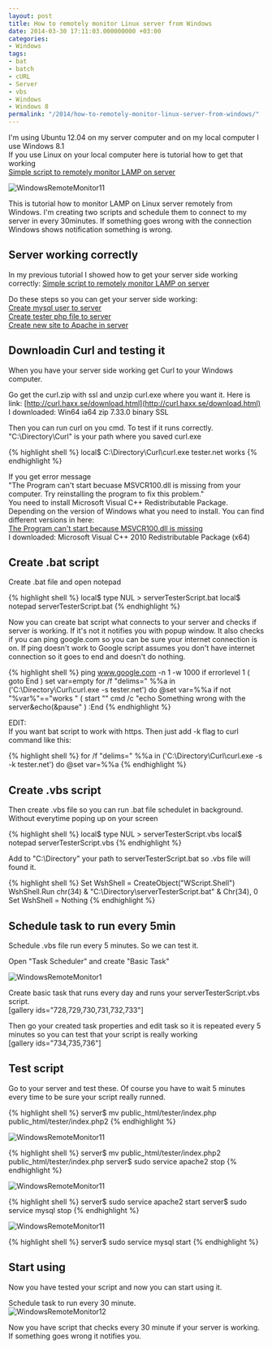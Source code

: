 ```yaml
---
layout: post
title: How to remotely monitor Linux server from Windows
date: 2014-03-30 17:11:03.000000000 +03:00
categories:
- Windows
tags:
- bat
- batch
- cURL
- Server
- vbs
- Windows
- Windows 8
permalink: "/2014/how-to-remotely-monitor-linux-server-from-windows/"
---
```

I'm using Ubuntu 12.04 on my server computer and on my local computer I use Windows 8.1  
If you use Linux on your local computer here is tutorial how to get that working  
[Simple script to remotely monitor LAMP on server](/2014/simple-script-to-remotely-monitor-lamp-on-server/)

![WindowsRemoteMonitor11](/assets/2014/03/WindowsRemoteMonitor11.png)

This is tutorial how to monitor LAMP on Linux server remotely from Windows. I'm creating two scripts and schedule them to connect to my server in every 30minutes. If something goes wrong with the connection Windows shows notification something is wrong.

## Server working correctly

In my previous tutorial I showed how to get your server side working correctly: [Simple script to remotely monitor LAMP on server](/2014/simple-script-to-remotely-monitor-lamp-on-server/#mysqlonserver)

Do these steps so you can get your server side working:  
[Create mysql user to server](/2014/simple-script-to-remotely-monitor-lamp-on-server/#mysqlonserver)  
[Create tester php file to server](/2014/simple-script-to-remotely-monitor-lamp-on-server/#phponserver)  
[Create new site to Apache in server](/2014/simple-script-to-remotely-monitor-lamp-on-server/#apacheonserver)

## Downloadin Curl and testing it

When you have your server side working get Curl to your Windows computer.

Go get the curl.zip with ssl and unzip curl.exe where you want it. Here is link: [http://curl.haxx.se/download.html](http://curl.haxx.se/download.html)  
I downloaded: Win64 ia64 zip 7.33.0 binary SSL

Then you can run curl on you cmd. To test if it runs correctly.  
"C:\Directory\Curl\" is your path where you saved curl.exe

{% highlight shell %}
local$ C:\Directory\Curl\curl.exe tester.net
works
{% endhighlight %}

If you get error message  
"The Program can't start becuase MSVCR100.dll is missing from your computer. Try reinstalling the program to fix this problem."  
You need to install Microsoft Visual C++ Redistributable Package. Depending on the version of Windows what you need to install. You can find different versions in here:  
[The Program can't start because MSVCR100.dll is missing](http://answers.microsoft.com/en-us/windows/forum/windows_7-windows_programs/trying-to-open-computer-management-the-program/5c9d301a-2191-4edb-916e-5e4958558090)  
I downloaded: Microsoft Visual C++ 2010 Redistributable Package (x64)

## Create .bat script

Create .bat file and open notepad

{% highlight shell %}
local$ type NUL > serverTesterScript.bat
local$ notepad serverTesterScript.bat
{% endhighlight %}

Now you can create bat script what connects to your server and checks if server is working. If it's not it notifies you with popup window. It also checks if you can ping google.com so you can be sure your internet connection is on. If ping doesn't work to Google script assumes you don't have internet connection so it goes to end and doesn't do nothing.

{% highlight shell %}
ping www.google.com -n 1 -w 1000
if errorlevel 1 (
	goto End
)
set var=empty
for /f "delims=" %%a in ('C:\Directory\Curl\curl.exe -s tester.net') do @set var=%%a
if not "%var%"=="works " (
		start "" cmd /c "echo Something wrong with the server&echo(&pause"
)
:End
{% endhighlight %}

EDIT:  
If you want bat script to work with https. Then just add -k flag to curl command like this:

{% highlight shell %}
for /f "delims=" %%a in ('C:\Directory\Curl\curl.exe -s -k tester.net') do @set var=%%a
{% endhighlight %}

## Create .vbs script

Then create .vbs file so you can run .bat file schedulet in background. Without everytime poping up on your screen

{% highlight shell %}
local$ type NUL > serverTesterScript.vbs
local$ notepad serverTesterScript.vbs
{% endhighlight %}

Add to "C:\Directory\" your path to serverTesterScript.bat so .vbs file will found it.

{% highlight shell %}
Set WshShell = CreateObject("WScript.Shell")
WshShell.Run chr(34) & "C:\Directory\serverTesterScript.bat" & Chr(34), 0
Set WshShell = Nothing
{% endhighlight %}

## Schedule task to run every 5min

Schedule .vbs file run every 5 minutes. So we can test it.

Open "Task Scheduler" and create "Basic Task"

![WindowsRemoteMonitor1](/assets/2014/03/WindowsRemoteMonitor1.png)

Create basic task that runs every day and runs your serverTesterScript.vbs script.  
[gallery ids="728,729,730,731,732,733"]

Then go your created task properties and edit task so it is repeated every 5 minutes so you can test that your script is really working  
[gallery ids="734,735,736"]

## Test script

Go to your server and test these. Of course you have to wait 5 minutes every time to be sure your script really runned.

{% highlight shell %}
server$ mv public_html/tester/index.php public_html/tester/index.php2
{% endhighlight %}

![WindowsRemoteMonitor11](/assets/2014/03/WindowsRemoteMonitor11.png)

{% highlight shell %}
server$ mv public_html/tester/index.php2 public_html/tester/index.php
server$ sudo service apache2 stop
{% endhighlight %}

![WindowsRemoteMonitor11](/assets/2014/03/WindowsRemoteMonitor11.png)

{% highlight shell %}
server$ sudo service apache2 start
server$ sudo service mysql stop
{% endhighlight %}

![WindowsRemoteMonitor11](/assets/2014/03/WindowsRemoteMonitor11.png)

{% highlight shell %}
server$ sudo service mysql start
{% endhighlight %}

## Start using

Now you have tested your script and now you can start using it.

Schedule task to run every 30 minute.  
![WindowsRemoteMonitor12](/assets/2014/03/WindowsRemoteMonitor12.png)

Now you have script that checks every 30 minute if your server is working. If something goes wrong it notifies you.